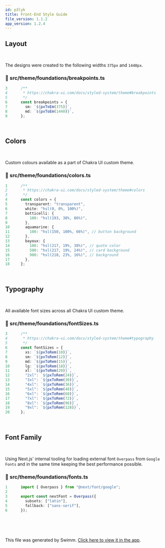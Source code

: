 ```yaml
---
id: p3lyk
title: Front-End Style Guide
file_version: 1.1.2
app_version: 1.2.4
---
```


## Layout

<br/>

The designs were created to the following widths `375px` and `1440px`.
<!-- NOTE-swimm-snippet: the lines below link your snippet to Swimm -->
### 📄 src/theme/foundations/breakpoints.ts
```typescript
3      /**
4       * https://chakra-ui.com/docs/styled-system/theme#breakpoints
5       */
6      const breakpoints = {
7        sm: `${pxToEm(375)}`,
8        md: `${pxToEm(1440)}`,
9      };
```

<br/>

## Colors

<br/>

Custom colours available as a part of Chakra UI custom theme.
<!-- NOTE-swimm-snippet: the lines below link your snippet to Swimm -->
### 📄 src/theme/foundations/colors.ts
```typescript
1      /**
2       * https://chakra-ui.com/docs/styled-system/theme#colors
3       */
4      const colors = {
5        transparent: "transparent",
6        white: "hsl(0, 0%, 100%)",
7        botticelli: {
8          100: "hsl(193, 38%, 86%)",
9        },
10       aquamarine: {
11         100: "hsl(150, 100%, 66%)", // button background
12       },
13       bayoux: {
14         100: "hsl(217, 19%, 38%)", // quote color
15         500: "hsl(217, 19%, 24%)", // card background
16         900: "hsl(218, 23%, 16%)", // background
17       },
18     };
```

<br/>

## Typography

<br/>

All available font sizes across all Chakra UI custom theme.
<!-- NOTE-swimm-snippet: the lines below link your snippet to Swimm -->
### 📄 src/theme/foundations/fontSizes.ts
```typescript
3      /**
4       * https://chakra-ui.com/docs/styled-system/theme#typography
5       */
6      const fontSizes = {
7        xs: `${pxToRem(10)}`,
8        sm: `${pxToRem(12)}`,
9        md: `${pxToRem(15)}`,
10       lg: `${pxToRem(18)}`,
11       xl: `${pxToRem(20)}`,
12       "2xl": `${pxToRem(24)}`,
13       "3xl": `${pxToRem(30)}`,
14       "4xl": `${pxToRem(36)}`,
15       "5xl": `${pxToRem(48)}`,
16       "6xl": `${pxToRem(60)}`,
17       "7xl": `${pxToRem(72)}`,
18       "8xl": `${pxToRem(96)}`,
19       "9xl": `${pxToRem(128)}`,
20     };
```

<br/>

## Font Family

<br/>

Using Next.js' internal tooling for loading external font `Overpass` from `Google Fonts` and in the same time keeping the best performance possible.
<!-- NOTE-swimm-snippet: the lines below link your snippet to Swimm -->
### 📄 src/theme/foundations/fonts.ts
```typescript
1      import { Overpass } from "@next/font/google";
2      
3      export const nextFont = Overpass({
4        subsets: ["latin"],
5        fallback: ["sans-serif"],
6      });
```

<br/>

<br/>

<br/>

This file was generated by Swimm. [Click here to view it in the app](https://app.swimm.io/repos/Z2l0aHViJTNBJTNBYWR2aWNlLWdlbmVyYXRvci1hcHAlM0ElM0FqYWt1Ymppcm91cw==/docs/p3lyk).
